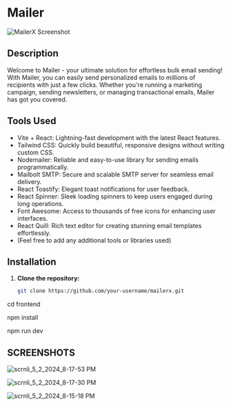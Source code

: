 # Mailer

![MailerX Screenshot](screenshot.png)

## Description

Welcome to Mailer - your ultimate solution for effortless bulk email sending! With Mailer, you can easily send personalized emails to millions of recipients with just a few clicks. Whether you're running a marketing campaign, sending newsletters, or managing transactional emails, Mailer has got you covered.

## Tools Used

- Vite + React: Lightning-fast development with the latest React features.
- Tailwind CSS: Quickly build beautiful, responsive designs without writing custom CSS.
- Nodemailer: Reliable and easy-to-use library for sending emails programmatically.
- Mailbolt SMTP: Secure and scalable SMTP server for seamless email delivery.
- React Toastify: Elegant toast notifications for user feedback.
- React Spinner: Sleek loading spinners to keep users engaged during long operations.
- Font Awesome: Access to thousands of free icons for enhancing user interfaces.
- React Quill: Rich text editor for creating stunning email templates effortlessly.
- (Feel free to add any additional tools or libraries used)

## Installation

1. **Clone the repository:**

   ```bash
   git clone https://github.com/your-username/mailerx.git
cd frontend

npm install

npm run dev

## SCREENSHOTS
![scrnli_5_2_2024_8-17-53 PM](https://github.com/emiliano-56/Mailer/assets/120268374/992a9bb1-145c-4cb8-a8ab-f6e3b491875f)

![scrnli_5_2_2024_8-17-30 PM](https://github.com/emiliano-56/Mailer/assets/120268374/3f57b7cf-33c2-489d-b7ae-22599a1c4182)

![scrnli_5_2_2024_8-15-18 PM](https://github.com/emiliano-56/Mailer/assets/120268374/f2b0ba29-cb16-48d8-8521-c7f2a976ad78)


